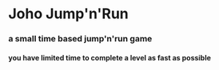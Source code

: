 # Joho Jump'n'Run
### a small time based jump'n'run game
#### you have limited time to complete a level as fast as possible